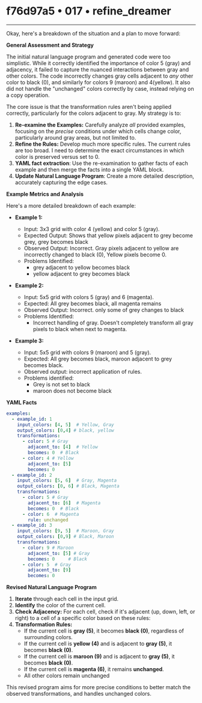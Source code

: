 # f76d97a5 • 017 • refine_dreamer

---
Okay, here's a breakdown of the situation and a plan to move forward:

**General Assessment and Strategy**

The initial natural language program and generated code were too simplistic. While it correctly identified the importance of color 5 (gray) and adjacency, it failed to capture the nuanced interactions between gray and other colors. The code incorrectly changes gray cells adjacent to *any* other color to black (0), and similarly for colors 9 (maroon) and 4(yellow). It also did not handle the "unchanged" colors correctly by case, instead relying on a copy operation.

The core issue is that the transformation rules aren't being applied correctly, particularly for the colors adjacent to gray. My strategy is to:

1.  **Re-examine the Examples:** Carefully analyze *all* provided examples, focusing on the *precise* conditions under which cells change color, particularly around gray areas, but not limited to.
2.  **Refine the Rules:** Develop much more specific rules. The current rules are too broad. I need to determine the exact circumstances in which color is preserved versus set to 0.
3.  **YAML fact extraction**: Use the re-examination to gather facts of each example and then merge the facts into a single YAML block.
4.  **Update Natural Language Program**: Create a more detailed description, accurately capturing the edge cases.

**Example Metrics and Analysis**

Here's a more detailed breakdown of each example:

*   **Example 1:**

    *   Input: 3x3 grid with color 4 (yellow) and color 5 (gray).
    *   Expected Output: Shows that yellow pixels adjacent to grey become grey, grey becomes black
    *   Observed Output: Incorrect. Gray pixels adjacent to yellow are incorrectly changed to black (0), Yellow pixels become 0.
    *   Problems Identified:
        *   grey adjacent to yellow becomes black
        *   yellow adjacent to grey becomes black
*   **Example 2:**

    *   Input: 5x5 grid with colors 5 (gray) and 6 (magenta).
    *   Expected: All grey becomes black, all magenta remains
    *   Observed Output: Incorrect. only some of grey changes to black
    *   Problems Identified:
        *   Incorrect handling of gray. Doesn't completely transform all gray pixels to black when next to magenta.

*   **Example 3:**

    *   Input: 5x5 grid with colors 9 (maroon) and 5 (gray).
    *   Expected: All grey becomes black, maroon adjacent to grey becomes black.
    *   Observed output: incorrect application of rules.
    *   Problems identified:
        *   Grey is not set to black
        *   maroon does not become black

**YAML Facts**

```yaml
examples:
  - example_id: 1
    input_colors: [4, 5]  # Yellow, Gray
    output_colors: [0,4] # black, yellow
    transformations:
      - color: 5 # Gray
        adjacent_to: [4]  # Yellow
        becomes: 0  # Black
      - color: 4 # Yellow
        adjacent_to: [5]
        becomes: 0
  - example_id: 2
    input_colors: [5, 6]  # Gray, Magenta
    output_colors: [0, 6] # Black, Magenta
    transformations:
      - color: 5 # Gray
        adjacent_to: [6]  # Magenta
        becomes: 0  # Black
      - color: 6  # Magenta
        rule: unchanged
  - example_id: 3
    input_colors: [9, 5]  # Maroon, Gray
    output_colors: [0,9] # Black, Maroon
    transformations:
      - color: 9 # Maroon
        adjacent_to: [5] # Gray
        becomes: 0     # Black
      - color: 5  # Gray
        adjacent_to: [9]
        becomes: 0
```

**Revised Natural Language Program**

1.  **Iterate** through each cell in the input grid.
2.  **Identify** the color of the current cell.
3.  **Check Adjacency:** For each cell, check if it's adjacent (up, down, left, or right) to a cell of a specific color based on these rules:
4.  **Transformation Rules:**
    *   If the current cell is **gray (5)**, it becomes **black (0)**, regardless of surrounding colors.
    *   If the current cell is **yellow (4)** and is adjacent to **gray (5)**, it becomes **black (0)**.
    *   If the current cell is **maroon (9)** and is adjacent to **gray (5)**, it becomes **black (0)**.
    *   If the current cell is **magenta (6)**, it remains **unchanged**.
    *  All other colors remain unchanged

This revised program aims for more precise conditions to better match the observed transformations, and handles unchanged colors.

